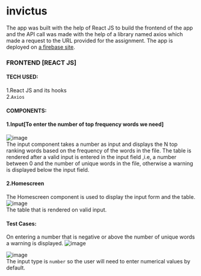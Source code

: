 # invictus
The app was built with the help of React JS to build the frontend of the app and the API call was made with the help of a library named axios which made a request to the URL provided for the assignment.
The app is deployed on [a firebase site](https://invictus-e01dd.web.app/).
### FRONTEND [REACT JS]
#### TECH USED:
1.React JS and its hooks<br/>
2.`Axios`
#### COMPONENTS:
#### 1.Input[To enter the number of top frequency words we need]
![image](https://user-images.githubusercontent.com/56667293/118403984-aa144b00-b68e-11eb-8dbb-c8f4ddcdd9a9.png)
<br/>The input component takes a number as input and displays the N top ranking words based on the frequency of the words in the file. The table is rendered after a valid input is entered in the input field ,i.e, a number between 0 and the number of unique words in the  file, otherwise a warning is displayed below the input field.

#### 2.Homescreen
The Homescreen component is used to display the input form and the table.
![image](https://user-images.githubusercontent.com/56667293/118404022-d9c35300-b68e-11eb-9a0b-757fc10a06ee.png)
<br/>The table that is rendered on valid input.

#### Test Cases:
On entering a number that is negative or above the number of unique words a warning is displayed.
![image](https://user-images.githubusercontent.com/56667293/118404313-12176100-b690-11eb-9ccf-47113711beb8.png)

![image](https://user-images.githubusercontent.com/56667293/118404170-535b4100-b68f-11eb-82fd-796c01bd43bd.png)
<br/>The input type is `number` so the user will need to enter numerical values by default.

